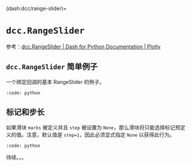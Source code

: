 (dash:dcc/range-slider)=
# `dcc.RangeSlider`

参考：[dcc.RangeSlider | Dash for Python Documentation | Plotly](https://dash.plotly.com/dash-core-components/rangeslider)

## `dcc.RangeSlider` 简单例子

一个绑定回调的基本 RangeSlider 的例子。


```{include} ../../tests/dash-examples/simple_range_slider.py
:code: python
```

## 标记和步长

如果滑块 `marks` 被定义并且 `step` 被设置为 `None`，那么滑块将只能选择标记预定义的值。注意，默认值是 `step=1`，因此必须显式指定 `None` 以获得此行为。

```{include} ../../tests/dash-examples/mark_range_slider.py
:code: python
```

待续。。。